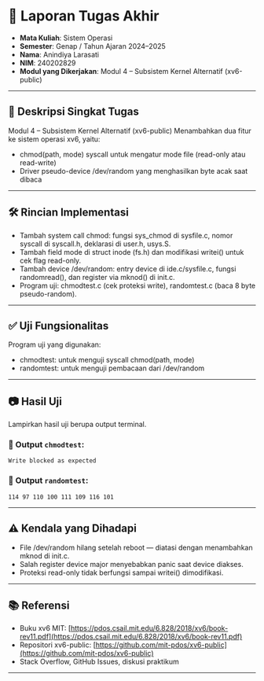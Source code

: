 # 📝 Laporan Tugas Akhir

* **Mata Kuliah**: Sistem Operasi
* **Semester**: Genap / Tahun Ajaran 2024–2025
* **Nama**: Anindiya Larasati
* **NIM**: 240202829
* **Modul yang Dikerjakan**:
Modul 4 – Subsistem Kernel Alternatif (xv6-public)

---

## 📌 Deskripsi Singkat Tugas

Modul 4 – Subsistem Kernel Alternatif (xv6-public)
Menambahkan dua fitur ke sistem operasi xv6, yaitu:

* chmod(path, mode) syscall untuk mengatur mode file (read-only atau read-write)
* Driver pseudo-device /dev/random yang menghasilkan byte acak saat dibaca
---

## 🛠️ Rincian Implementasi

* Tambah system call chmod: fungsi sys_chmod di sysfile.c, nomor syscall di syscall.h, deklarasi di user.h, usys.S.
* Tambah field mode di struct inode (fs.h) dan modifikasi writei() untuk cek flag read-only.
* Tambah device /dev/random: entry device di ide.c/sysfile.c, fungsi randomread(), dan register via mknod() di init.c.
* Program uji: chmodtest.c (cek proteksi write), randomtest.c (baca 8 byte pseudo-random).
---

## ✅ Uji Fungsionalitas

Program uji yang digunakan:
* chmodtest: untuk menguji syscall chmod(path, mode)
* randomtest: untuk menguji pembacaan dari /dev/random

---

## 📷 Hasil Uji

Lampirkan hasil uji berupa output terminal.

### 📍 Output `chmodtest`:

```
Write blocked as expected
```

### 📍 Output `randomtest`:

```
114 97 110 100 111 109 116 101
```
---

## ⚠️ Kendala yang Dihadapi

* File /dev/random hilang setelah reboot — diatasi dengan menambahkan mknod di init.c.
* Salah register device major menyebabkan panic saat device diakses.
* Proteksi read-only tidak berfungsi sampai writei() dimodifikasi.
---

## 📚 Referensi

* Buku xv6 MIT: [https://pdos.csail.mit.edu/6.828/2018/xv6/book-rev11.pdf](https://pdos.csail.mit.edu/6.828/2018/xv6/book-rev11.pdf)
* Repositori xv6-public: [https://github.com/mit-pdos/xv6-public](https://github.com/mit-pdos/xv6-public)
* Stack Overflow, GitHub Issues, diskusi praktikum

---

